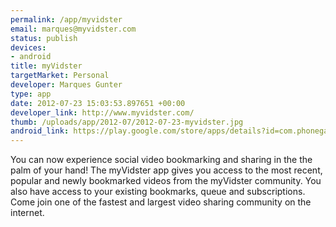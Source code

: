 ```yaml
--- 
permalink: /app/myvidster
email: marques@myvidster.com
status: publish
devices: 
- android
title: myVidster
targetMarket: Personal
developer: Marques Gunter
type: app
date: 2012-07-23 15:03:53.897651 +00:00
developer_link: http://www.myvidster.com/
thumb: /uploads/app/2012-07/2012-07-23-myvidster.jpg
android_link: https://play.google.com/store/apps/details?id=com.phonegap.myvidster
---
```


You can now experience social video bookmarking and sharing in the the palm of your hand!  The myVidster app gives you access to the most recent, popular and newly bookmarked videos from the myVidster community.  You also have access to your existing bookmarks, queue and subscriptions.  Come join one of the fastest and largest video sharing community on the internet.

